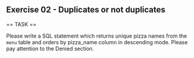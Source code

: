 ## Exercise 02 - Duplicates or not duplicates

== TASK ==

Please write a SQL statement which returns unique pizza names from the `menu` table and orders by pizza_name column in descending mode. Please pay attention to the Denied section.